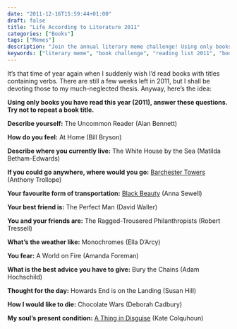 ```yaml
---
date: "2011-12-16T15:59:44+01:00"
draft: false
title: "Life According to Literature 2011"
categories: ["Books"]
tags: ["Memes"]
description: "Join the annual literary meme challenge! Using only books read in 2011, I answer quirky questions about life through book titles. A fun way to reflect on a year of reading and discover new literary connections."
keywords: ["literary meme", "book challenge", "reading list 2011", "book titles", "literature quiz", "reading challenge", "book recommendations", "annual reading", "literary games", "book blogger meme"]
---
```


It’s that time of year again when I suddenly wish I’d read books with titles containing verbs. There are still a few weeks left in 2011, but I shall be devoting those to my much-neglected thesis. Anyway, here’s the idea:

**Using only books you have read this year (2011), answer these questions. Try not to repeat a book title.**

**Describe yourself:** The Uncommon Reader (Alan Bennett)

**How do you feel:** At Home (Bill Bryson)

**Describe where you currently live:** The White House by the Sea (Matilda Betham-Edwards)

**If you could go anywhere, where would you go:** [Barchester Towers](../barchester-towers/) (Anthony Trollope)

**Your favourite form of transportation:** [Black Beauty](../black-beauty/) (Anna Sewell)

**Your best friend is:** The Perfect Man (David Waller)

**You and your friends are:** The Ragged-Trousered Philanthropists (Robert Tressell)

**What’s the weather like:** Monochromes (Ella D’Arcy)

**You fear:** A World on Fire (Amanda Foreman)

**What is the best advice you have to give:** Bury the Chains (Adam Hochschild)

**Thought for the day:** Howards End is on the Landing (Susan Hill)

**How I would like to die:** Chocolate Wars (Deborah Cadbury)

**My soul’s present condition:** [A Thing in Disguise](../a-thing-in-disguise/) (Kate Colquhoun)
